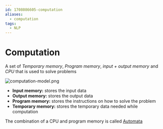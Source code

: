 ```yaml
---
id: 1708086605-computation
aliases:
  - computation
tags:
  - NLP
---
```


# Computation

A set of _Temporary memory_, _Program memory_, _input + output memory_ and _CPU_ that is used to solve problems

![computation-model.png](computation-model.png)

- **Input memory:** stores the input data
- **Output memory:** stores the output data
- **Program memory:** stores the instructions on how to solve the problem
- **Temporary memory:** stores the temporary data needed while computation

The combination of a CPU and program memory is called [Automata](NLP/1707911412-Automata.md)
